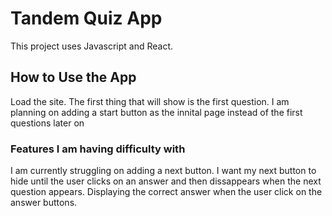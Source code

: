 # Tandem Quiz App

This project uses Javascript and React.

## How to Use the App

Load the site. The first thing that will show is the first question.
I am planning on adding a start button as the innital page instead of the first questions later on 

### Features I am having difficulty with

I am currently struggling on adding a next button. I want my next button to hide until the user clicks on an answer and then dissappears when the next question appears.
Displaying the correct answer when the user click on the answer buttons.